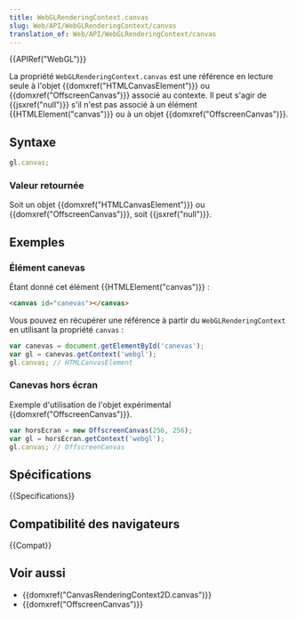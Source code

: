 ```yaml
---
title: WebGLRenderingContext.canvas
slug: Web/API/WebGLRenderingContext/canvas
translation_of: Web/API/WebGLRenderingContext/canvas
---
```


{{APIRef("WebGL")}}

La propriété `WebGLRenderingContext.canvas` est une référence en lecture seule à l'objet {{domxref("HTMLCanvasElement")}} ou {{domxref("OffscreenCanvas")}} associé au contexte. Il peut s'agir de {{jsxref("null")}} s'il n'est pas associé à un élément {{HTMLElement("canvas")}} ou à un objet {{domxref("OffscreenCanvas")}}.

## Syntaxe

```js
gl.canvas;
```

### Valeur retournée

Soit un objet {{domxref("HTMLCanvasElement")}} ou {{domxref("OffscreenCanvas")}}, soit {{jsxref("null")}}.

## Exemples

### Élément canevas

Étant donné cet élément {{HTMLElement("canvas")}} :

```html
<canvas id="canevas"></canvas>
```

Vous pouvez en récupérer une référence à partir du `WebGLRenderingContext` en utilisant la propriété `canvas` :

```js
var canevas = document.getElementById('canevas');
var gl = canevas.getContext('webgl');
gl.canvas; // HTMLCanvasElement
```

### Canevas hors écran

Exemple d'utilisation de l'objet expérimental {{domxref("OffscreenCanvas")}}.

```js
var horsEcran = new OffscreenCanvas(256, 256);
var gl = horsEcran.getContext('webgl');
gl.canvas; // OffscreenCanvas
```

## Spécifications

{{Specifications}}

## Compatibilité des navigateurs

{{Compat}}

## Voir aussi

- {{domxref("CanvasRenderingContext2D.canvas")}}
- {{domxref("OffscreenCanvas")}}

